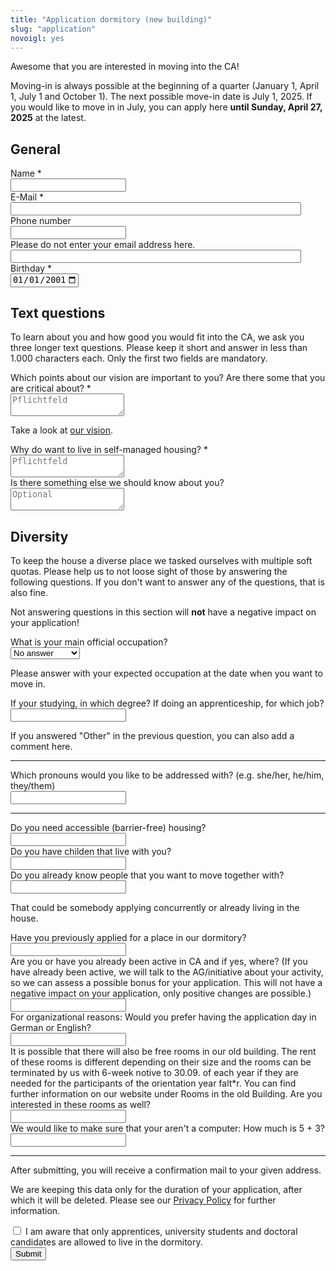 ```yaml
---
title: "Application dormitory (new building)"
slug: "application"
novoigl: yes
---
```


<form action="/bewerbung/send.php" method="post" accept-charset="utf-8">
<p>Awesome that you are interested in moving into the CA!

Moving-in is always possible at the beginning of a quarter (January 1, April 1, July 1 and October 1). The next possible move-in date is July 1, 2025. If you would like to move in in July, you can apply here <b>until Sunday, April 27, 2025</b> at the latest.</p>
<!-- Unfortunately, we can no longer accept applications for the move-in in April 2025. <b>The next possible move-in date is July 1, 2025.</b> From the end of April you will find our application form on this site. -->

<!-- Here you can sign up for our moving-in newsletter. Then we will inform you directly as soon as the application process has started.</p> -->

<h2>General</h2>
<div class="field">
<label class="label" for="full_name">Name *</label>
	<div class="control has-icons-left">
        <input type="text" name="full_name" value="" class="input required" maxlength="100" required/>
        <span class="icon is-small is-left">
            <i class="icon-user"></i>
        </span>
    </div>
</div>
<div class="field">
    <label class="label" for="email">E-Mail *</label>
    <div class="control has-icons-left">
        <input type="email" name="email" value="" class="input required email"
            id="email" size="55" required/>
        <span class="icon is-small is-left">
            <i class="icon-mail-alt"></i>
        </span>
    </div>
</div> 
<div class="field">
    <label class="label" for="phone">Phone number</label>
  	<div class="control has-icons-left">
        <input type="text" name="phone" value="" class="input required" maxlength="100" required/>
        <span class="icon is-small is-left">
            <i class="icon-phone"></i>
        </span>
    </div>
</div>
<!-- Schutz vor der Benutzung des Formulars mit Computern. Es ist wird nicht angezeigt. -->
<div class="field extra-field">
    <label class="label" for="mail">Please do not enter your email address here.</label>
    <div class="control has-icons-left">
        <input type="email" name="mail" value="" class="input email"
            id="mail" size="55"/>
    </div>
</div>
<div class="field">
    <label class="label" for="age">Birthday *</label>
    <div class="control">
        <input class="input required" type="date" id="age" name="age" value="2001-01-01" min="1940-01-01" max="2010-12-31" required />
    </div>
</div>
<h2>Text questions</h2>
<p>To learn about you and how good you would fit into the CA, we ask you three
    longer text questions. Please keep it short and answer in less than
    1.000 characters each. Only the first two fields are mandatory.</p>
<div class="field">
    <label class="label" for="leitbild">Which points about our vision are important to you? Are there some that you are critical about? *</label>
    <div class="control">
        <textarea name="leitbild" class="textarea" placeholder="Pflichtfeld" minlength="300" maxlength="1000" required></textarea>
    </div>
    <p class="help is-success">Take a look at <a href="/en/vision">our vision</a>.</p>
</div>
<div class="field">
    <label class="label" for="selbstverwaltung">Why do want to live in self-managed housing? *</label>
    <div class="control">
        <textarea name="selbstverwaltung" class="textarea" placeholder="Pflichtfeld" minlength="300" maxlength="1000" required></textarea>
    </div>
</div>
<div class="field">
    <label class="label" for="sonstiges">Is there something else we should know about you?</label>
    <div class="control">
        <textarea name="sonstiges" class="textarea" placeholder="Optional" maxlength="1000"></textarea>
    </div>
</div>
<h2>Diversity</h2>
<p>
    To keep the house a diverse place we tasked ourselves with multiple soft
    quotas. Please help us to not loose sight of those by answering the following
    questions. If you don't want to answer any of the questions, that is also
    fine.
</p>
<p>
    Not answering questions in this section will <b>not</b> have a negative impact on your application!
</p>
<div class="field">
    <label class="label" for="occupation">What is your main official occupation?</label>
    <div class="control">
        <div class="select">
            <select name="occupation">
                <option>No answer</option>
                <option>Student</option>
                <option>Doctorate</option>
                <option>Apprenticeship</option>
                <option>Other</option>
            </select>
        </div>
    </div>
    <p class="help">Please answer with your expected occupation at the date when you want to move in.</p>
</div>
<div class="field">
    <label class="label" for="occupation_subject">If your studying, in which degree? If doing an apprenticeship, for which job?</label>
    <div class="control">
        <input class="input" type="text" placeholder="" maxlength="60" name="occupation_subject">
    </div>
    <p class="help">If you answered "Other" in the previous question, you can also add a comment here.</p>
</div>
<hr>
<div class="field">
    <label class="label" for="pronouns">Which pronouns would you like to be addressed with? (e.g. she/her, he/him, they/them)</label>
    <div class="control">
        <input class="input" type="text" placeholder="" maxlength="60" name="pronouns">
    </div>
</div>
<hr>
<div class="field">
    <label class="label" for="barrier_free">Do you need accessible (barrier-free) housing?</label>
    <div class="control">
        <input class="input" type="text" placeholder="" maxlength="60" name="barrier_free">
    </div>
</div>
<div class="field">
    <label class="label" for="children">Do you have childen that live with you?</label>
    <div class="control">
        <input class="input" type="text" placeholder="" maxlength="60" name="children">
    </div>
</div>
<div class="field">
    <label class="label" for="contacts">Do you already know people that you want to move together with?</label>
    <div class="control">
        <input class="input" type="text" placeholder="" maxlength="60" name="contacts">
    </div>
    <p class="help">That could be somebody applying concurrently or already living in the house.</p>
</div>
<div class="field">
    <label class="label" for="already_applied">Have you previously applied for a place in our dormitory?</label>
    <div class="control">
        <input class="input" type="text" placeholder="" maxlength="60" name="already_applied">
    </div>
</div>
<div class="field">
<label class="label" for="activity_in_ca">Are you or have you already been active in CA and if yes, where? (If you have already been active, we will talk to the AG/initiative about your activity, so we can assess a possible bonus for your application. This will not have a negative impact on your application, only positive changes are possible.)</label>
    <div class="control">
        <input class="input" type="text" placeholder="" maxlength="60" name="activity_in_ca">
    </div>
</div>
<div class="field">
    <label class="label" for="language_application_day">For organizational reasons: Would you prefer having the application day in German or English?</label>
    <div class="control">
        <input class="input" type="text" placeholder="" maxlength="60" name="language_application_day">
    </div>
</div>
<div class="field">
    <label class="label" for="rooms_in_altbau">It is possible that there will also be free rooms in our old building. The rent of these rooms is different depending on their size and the rooms can be terminated by us with 6-week notive to 30.09. of each year if they are needed for the participants of the orientation year falt*r. You can find further information on our website under Rooms in the old Building. Are you interested in these rooms as well?</label>
    <div class="control">
        <input class="input" type="text" placeholder="" maxlength="60" name="rooms_in_altbau">
    </div>
</div>
<div class="field">
    <label class="label" for="spam_protection">We would like to make sure that
    your aren't a computer: How much is 5 + 3? </label>
    <div class="spam_protection">
        <input class="input" type="text" placeholder="" maxlength="10" name="spam_protection">
    </div>
</div>
<hr>
<p>After submitting, you will receive a confirmation mail to your given address.</p>
<p>We are keeping this data only for the duration of your application, after which it will be deleted. Please see our <a href="https://collegiumacademicum.de/datenschutz/">Privacy Policy</a> for further information.</p>
<div class="field">
  <div class="control">
    <label class="checkbox" for="check_education_status">
      <input type="checkbox" required name="check_education_status">
        I am aware that only apprentices, university students and doctoral candidates are allowed to live in the dormitory.
    </label>
  </div>
</div>
<div class="field">
    <div class="control">
        <label class="sr-only" for="submit"></label>
          <input type="hidden" name="language" value="en">
        <input type="submit" name="submit" value="Submit" class="button is-link" id="submit">
    </div>
</div>

</form>

<!--{{< einziehen-signup >}}-->
